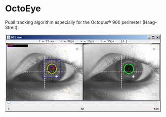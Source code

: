 OctoEye
=======

Pupil tracking algorithm especially for the Octopus® 900 perimeter (Haag-Streit).

![Screenshot](screenshot.png "Screenshot")




